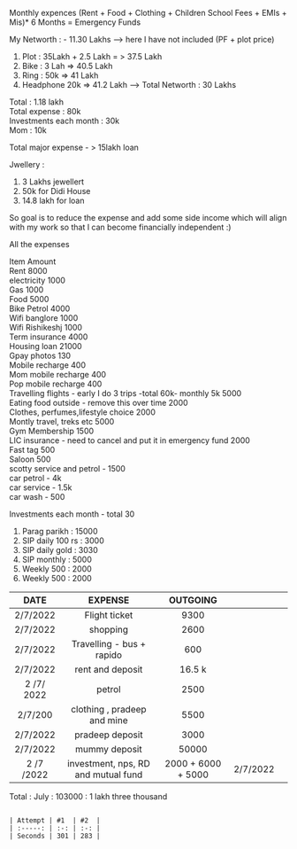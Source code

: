 


Monthly expences (Rent + Food + Clothing + Children School Fees + EMIs + Mis)* 6 Months = Emergency Funds  
  
My Networth : - 11.30 Lakhs --> here I have not included (PF + plot price)  
  
  
1. Plot : 35Lakh + 2.5 Lakh = > 37.5 Lakh  
2. Bike : 3 Lah => 40.5 Lakh  
3. Ring : 50k => 41 Lakh  
4. Headphone 20k => 41.2 Lakh --> Total Networth : 30 Lakhs  
  
  
Total : 1.18 lakh  
Total expense : 80k  
Investments each month : 30k  
Mom : 10k  
  
Total major expense - > 15lakh loan  
  
Jwellery :  
1. 3 Lakhs jewellert  
2. 50k for Didi House  
3. 14.8 lakh for loan  
  
So goal is to reduce the expense and add some side income which will align with my work so that I can become financially independent :)  
  
All the expenses  
  
Item Amount  
Rent 8000  
electricity 1000  
Gas 1000  
Food 5000  
Bike Petrol 4000  
Wifi banglore 1000  
Wifi Rishikeshj 1000  
Term insurance 4000  
Housing loan 21000  
Gpay photos 130  
Mobile recharge 400  
Mom mobile recharge 400  
Pop mobile recharge 400  
Travelling flights - early I do 3 trips -total 60k- monthly 5k 5000  
Eating food outside - remove this over time 2000  
Clothes, perfumes,lifestyle choice 2000  
Montly travel, treks etc 5000  
Gym Membership 1500  
LIC insurance - need to cancel and put it in emergency fund 2000  
Fast tag 500  
Saloon 500  
scotty service and petrol - 1500  
car petrol - 4k  
car service - 1.5k  
car wash - 500  
  
Investments each month - total 30  
1. Parag parikh : 15000  
2. SIP daily 100 rs : 3000  
3. SIP daily gold : 3030  
4. SIP monthly : 5000  
5. Weekly 500 : 2000  
6. Weekly 500 : 2000



|    DATE    |               EXPENSE               |      OUTGOING      |          |     |
| :--------: | :---------------------------------: | :----------------: | -------- | --- |
|  2/7/2022  |            Flight ticket            |        9300        |          |     |
|  2/7/2022  |              shopping               |        2600        |          |     |
|  2/7/2022  |      Travelling - bus + rapido      |        600         |          |     |
|  2/7/2022  |          rent and deposit           |       16.5 k       |          |     |
| 2 /7/ 2022 |               petrol                |        2500        |          |     |
|  2/7/200   |     clothing , pradeep and mine     |        5500        |          |     |
|  2/7/2022  |           pradeep deposit           |        3000        |          |     |
|  2/7/2022  |            mummy deposit            |       50000        |          |     |
| 2 /7 /2022 | investment, nps, RD and mutual fund | 2000 + 6000 + 5000 | 2/7/2022 |     |

Total  :  July : 103000  : 1 lakh three thousand 



```

| Attempt | #1  | #2  |
| :-----: | :-: | :-: |
| Seconds | 301 | 283 |



```






